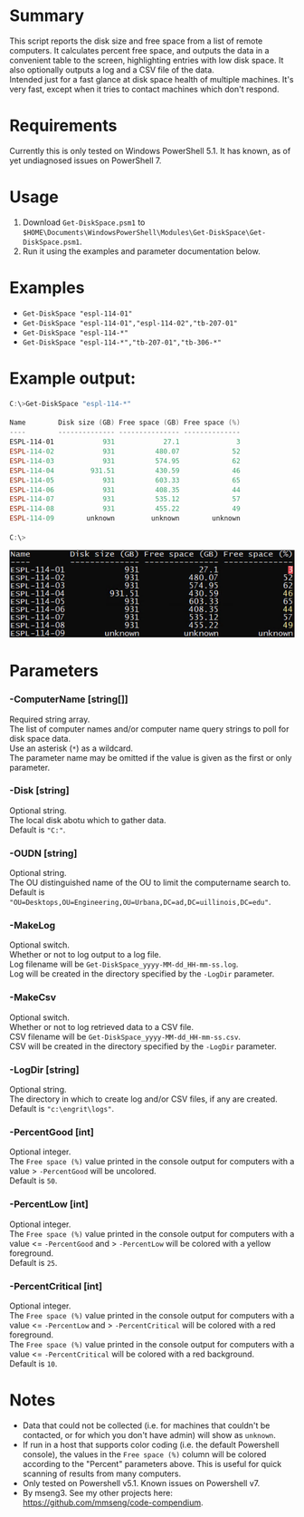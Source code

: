 # Summary
This script reports the disk size and free space from a list of remote computers.
It calculates percent free space, and outputs the data in a convenient table to the screen, highlighting entries with low disk space. It also optionally outputs a log and a CSV file of the data.  
Intended just for a fast glance at disk space health of multiple machines. It's very fast, except when it tries to contact machines which don't respond.

# Requirements
Currently this is only tested on Windows PowerShell 5.1. It has known, as of yet undiagnosed issues on PowerShell 7.

# Usage
1. Download `Get-DiskSpace.psm1` to `$HOME\Documents\WindowsPowerShell\Modules\Get-DiskSpace\Get-DiskSpace.psm1`.
2. Run it using the examples and parameter documentation below.

# Examples
- `Get-DiskSpace "espl-114-01"`
- `Get-DiskSpace "espl-114-01","espl-114-02","tb-207-01"`
- `Get-DiskSpace "espl-114-*"`
- `Get-DiskSpace "espl-114-*","tb-207-01","tb-306-*"`

# Example output:
```powershell
C:\>Get-DiskSpace "espl-114-*"

Name        Disk size (GB) Free space (GB) Free space (%)
----        -------------- --------------- --------------
ESPL-114-01            931            27.1              3
ESPL-114-02            931          480.07             52
ESPL-114-03            931          574.95             62
ESPL-114-04         931.51          430.59             46
ESPL-114-05            931          603.33             65
ESPL-114-06            931          408.35             44
ESPL-114-07            931          535.12             57
ESPL-114-08            931          455.22             49
ESPL-114-09        unknown         unknown        unknown

C:\>
```

<img src='Get-DiskSpace_example-output.png' />

# Parameters

### -ComputerName [string[]]
Required string array.  
The list of computer names and/or computer name query strings to poll for disk space data.  
Use an asterisk (`*`) as a wildcard.  
The parameter name may be omitted if the value is given as the first or only parameter.  

### -Disk [string]
Optional string.  
The local disk abotu which to gather data.  
Default is `"C:"`.  

### -OUDN [string]
Optional string.  
The OU distinguished name of the OU to limit the computername search to.  
Default is `"OU=Desktops,OU=Engineering,OU=Urbana,DC=ad,DC=uillinois,DC=edu"`.  

### -MakeLog
Optional switch.  
Whether or not to log output to a log file.  
Log filename will be `Get-DiskSpace_yyyy-MM-dd_HH-mm-ss.log`.  
Log will be created in the directory specified by the `-LogDir` parameter.  

### -MakeCsv
Optional switch.  
Whether or not to log retrieved data to a CSV file.  
CSV filename will be `Get-DiskSpace_yyyy-MM-dd_HH-mm-ss.csv`.  
CSV will be created in the directory specified by the `-LogDir` parameter.  

### -LogDir [string]
Optional string.  
The directory in which to create log and/or CSV files, if any are created.  
Default is `"c:\engrit\logs"`.  

### -PercentGood [int]
Optional integer.  
The `Free space (%)` value printed in the console output for computers with a value > `-PercentGood` will be uncolored.  
Default is `50`.

### -PercentLow [int]
Optional integer.  
The `Free space (%)` value printed in the console output for computers with a value <= `-PercentGood` and > `-PercentLow` will be colored with a yellow foreground.  
Default is `25`.  

### -PercentCritical [int]
Optional integer.  
The `Free space (%)` value printed in the console output for computers with a value <= `-PercentLow` and > `-PercentCritical` will be colored with a red foreground.  
The `Free space (%)` value printed in the console output for computers with a value <= `-PercentCritical` will be colored with a red background.  
Default is `10`.    

# Notes
- Data that could not be collected (i.e. for machines that couldn't be contacted, or for which you don't have admin) will show as `unknown`.
- If run in a host that supports color coding (i.e. the default Powershell console), the values in the `Free space (%)` column will be colored according to the "Percent" parameters above. This is useful for quick scanning of results from many computers.
- Only tested on Powershell v5.1. Known issues on Powershell v7.
- By mseng3. See my other projects here: https://github.com/mmseng/code-compendium.
